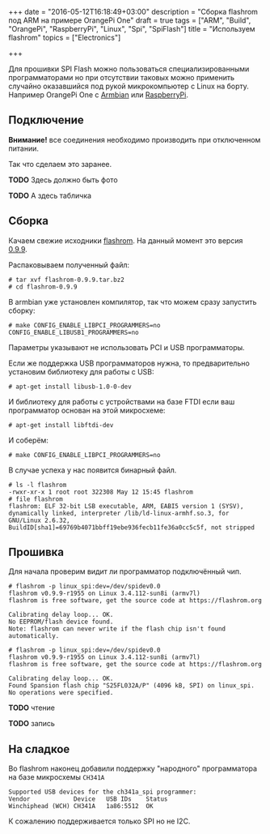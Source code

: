 +++
date = "2016-05-12T16:18:49+03:00"
description = "Сборка flashrom под ARM на примере OrangePi One"
draft = true
tags = ["ARM", "Build", "OrangePi", "RaspberryPi", "Linux", "Spi", "SpiFlash"]
title = "Используем flashrom"
topics = ["Electronics"]

+++

Для прошивки SPI Flash можно пользоваться специализированными программаторами
но при отсутствии таковых можно применить случайно оказавшийся под рукой микрокомпьютер с Linux на борту.
Например OrangePi One с [Armbian](http://www.armbian.com/orange-pi-one/) или  [RaspberryPi](https://www.flashrom.org/RaspberryPi).

<!--more-->

## Подключение

**Внимание!** все соединения необходимо производить при отключенном питании.

Так что сделаем это заранее.

**TODO** Здесь должно быть фото

**TODO** А здесь табличка

## Сборка

Качаем свежие исходники [flashrom](https://www.flashrom.org/Downloads). На данный момент это версия [0.9.9](http://download.flashrom.org/releases/flashrom-0.9.9.tar.bz2).

Распаковываем полученный файл:

```
# tar xvf flashrom-0.9.9.tar.bz2
# cd flashrom-0.9.9
```

В armbian уже установлен компилятор, так что можем сразу запустить сборку:

```
# make CONFIG_ENABLE_LIBPCI_PROGRAMMERS=no CONFIG_ENABLE_LIBUSB1_PROGRAMMERS=no
```

Параметры указывают не использовать PCI и USB программаторы.

Если же поддержка USB программаторов нужна, то предварительно установим библиотеку для работы с USB:

```
# apt-get install libusb-1.0-0-dev
```

И библиотеку для работы с устройствами на базе FTDI если ваш программатор основан на этой микросхеме:

```
# apt-get install libftdi-dev
```

И соберём:

```
# make CONFIG_ENABLE_LIBPCI_PROGRAMMERS=no
```

В случае успеха у нас появится бинарный файл.

```
# ls -l flashrom
-rwxr-xr-x 1 root root 322308 May 12 15:45 flashrom
# file flashrom
flashrom: ELF 32-bit LSB executable, ARM, EABI5 version 1 (SYSV), dynamically linked, interpreter /lib/ld-linux-armhf.so.3, for GNU/Linux 2.6.32, BuildID[sha1]=69769b4071bbff19ebe936fecb11fe36a0cc5c5f, not stripped
```

## Прошивка

Для начала проверим видит ли программатор подключённый чип.

```
# flashrom -p linux_spi:dev=/dev/spidev0.0
flashrom v0.9.9-r1955 on Linux 3.4.112-sun8i (armv7l)
flashrom is free software, get the source code at https://flashrom.org

Calibrating delay loop... OK.
No EEPROM/flash device found.
Note: flashrom can never write if the flash chip isn't found automatically.
```

```
# flashrom -p linux_spi:dev=/dev/spidev0.0 
flashrom v0.9.9-r1955 on Linux 3.4.112-sun8i (armv7l)
flashrom is free software, get the source code at https://flashrom.org

Calibrating delay loop... OK.
Found Spansion flash chip "S25FL032A/P" (4096 kB, SPI) on linux_spi.
No operations were specified.
```

**TODO** чтение

**TODO** запись

## На сладкое

Во flashrom наконец добавили поддержку "народного" программатора на базе микросхемы `CH341A`

```
Supported USB devices for the ch341a_spi programmer:
Vendor            Device   USB IDs    Status
Winchiphead (WCH) CH341A   1a86:5512  OK
```

К сожалению поддерживается только SPI но не I2C.

